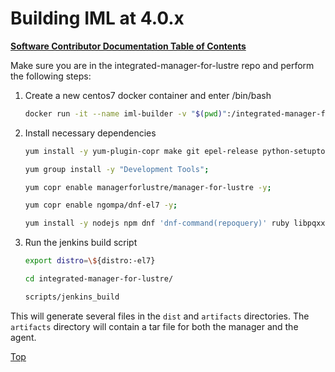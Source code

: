 # Building IML at 4.0.x

[**Software Contributor Documentation Table of Contents**](cd_TOC.md)

Make sure you are in the integrated-manager-for-lustre repo and perform the following steps:

1. Create a new centos7 docker container and enter /bin/bash

   ```bash
   docker run -it --name iml-builder -v "$(pwd)":/integrated-manager-for-lustre centos:centos7 bash
   ```

1. Install necessary dependencies

   ```bash
   yum install -y yum-plugin-copr make git epel-release python-setuptools rpm-build ed python-virtualenv systemd-devel graphviz-devel createrepo;

   yum group install -y "Development Tools";

   yum copr enable managerforlustre/manager-for-lustre -y;

   yum copr enable ngompa/dnf-el7 -y;

   yum install -y nodejs npm dnf 'dnf-command(repoquery)' ruby libpqxx-devel;
   ```

1. Run the jenkins build script

   ```bash
   export distro=\${distro:-el7}

   cd integrated-manager-for-lustre/

   scripts/jenkins_build
   ```

This will generate several files in the `dist` and `artifacts` directories. The `artifacts` directory will contain a tar file for both the manager and the agent.

[Top](#building-iml-at-40x)
